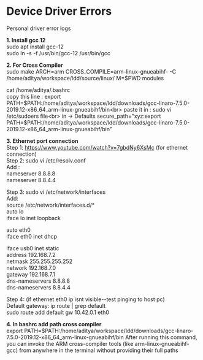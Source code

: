 # Device Driver Errors
Personal driver error logs

**1. Install gcc 12**<br>
sudo apt install gcc-12 <br>
sudo ln -s -f /usr/bin/gcc-12 /usr/bin/gcc <br>

**2. For Cross Compiler**<br>
sudo make ARCH=arm CROSS_COMPILE=arm-linux-gnueabihf- -C /home/aditya/workspace/ldd/source/linux/ M=$PWD modules<br>

cat /home/aditya/.bashrc<br>
copy this line : export PATH=$PATH:/home/aditya/workspace/ldd/downloads/gcc-linaro-7.5.0-2019.12-x86_64_arm-linux-gnueabihf/bin<br>
paste it in : sudo vi /etc/sudoers file<br>
in -> Defaults secure_path="xyz:export PATH=$PATH:/home/aditya/workspace/ldd/downloads/gcc-linaro-7.5.0-2019.12-x86_64_arm-linux-gnueabihf/bin"<br>

**3. Ethernet port connection**<br>
Step 1: https://www.youtube.com/watch?v=7gbdNy6XsMc (for ethernet connection)<br>
Step 2: sudo vi /etc/resolv.conf<br>
  Add :<br>
  nameserver 8.8.8.8<br>
  nameserver 8.8.4.4<br>

Step 3: sudo vi /etc/network/interfaces<br>
  Add:<br>
  source /etc/network/interfaces.d/*<br>
  auto lo<br>
  iface lo inet loopback<br>
  
  auto eth0<br>
  iface eth0 inet dhcp<br>
  
  iface usb0 inet static<br>
          address 192.168.7.2<br>
          netmask 255.255.255.252<br>
          network 192.168.7.0<br>
          gateway 192.168.7.1<br>
          dns-nameservers 8.8.8.8<br>
          dns-nameservers 8.8.4.4<br>

Step 4: (if ethernet eth0 ip isnt visible--test pinging to host pc)<br>
  Default gateway: ip route | grep default<br>
  sudo route add default gw 10.42.0.1 eth0<br>
  
**4. In bashrc add path cross compiler**<br>
  export PATH=$PATH:/home/aditya/workspace/ldd/downloads/gcc-linaro-7.5.0-2019.12-x86_64_arm-linux-gnueabihf/bin
After running this command, you can invoke the ARM cross-compiler tools (like arm-linux-gnueabihf-gcc) from anywhere in the terminal without providing their full paths

